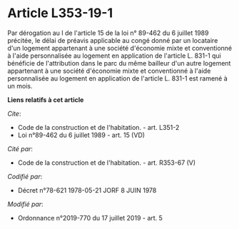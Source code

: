 # Article L353-19-1

Par dérogation au I de l'article 15 de la loi n° 89-462 du 6 juillet 1989 précitée, le délai de préavis applicable au congé
donné par un locataire d'un logement appartenant à une société d'économie mixte et conventionné à l'aide personnalisée au
logement en application de l'article    L. 831-1 qui bénéficie de l'attribution dans le parc du même bailleur d'un autre
logement appartenant à une société d'économie mixte et conventionné à l'aide personnalisée au logement en application de
l'article    L. 831-1 est ramené à un mois.

**Liens relatifs à cet article**

_Cite_:

  - Code de la construction et de l'habitation. - art. L351-2
  - Loi n°89-462 du 6 juillet 1989 - art. 15 (VD)

_Cité par_:

  - Code de la construction et de l'habitation. - art. R353-67 (V)

_Codifié par_:

  - Décret n°78-621 1978-05-21 JORF 8 JUIN 1978

_Modifié par_:

  - Ordonnance n°2019-770 du 17 juillet 2019 - art. 5
